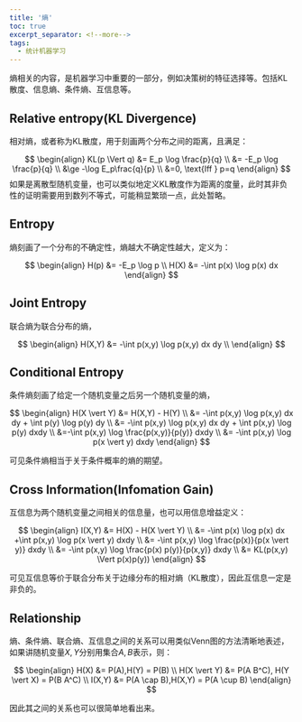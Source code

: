 ```yaml
---
title: '熵'
toc: true
excerpt_separator: <!--more-->
tags:
  - 统计机器学习
---
```




熵相关的内容，是机器学习中重要的一部分，例如决策树的特征选择等。包括KL散度、信息熵、条件熵、互信息等。



<!--more-->





## Relative entropy(KL Divergence)

相对熵，或者称为KL散度，用于刻画两个分布之间的距离，且满足：


$$
\begin{align}
KL(p \Vert q) &= E_p \log \frac{p}{q} \\
&= -E_p \log \frac{p}{q} \\
&\ge -\log E_p\frac{q}{p} \\
&=0, \text{Iff } p=q
\end{align}
$$
如果是离散型随机变量，也可以类似地定义KL散度作为距离的度量，此时其非负性的证明需要用到数列不等式，可能稍显繁琐一点，此处暂略。



## Entropy

熵刻画了一个分布的不确定性，熵越大不确定性越大，定义为：


$$
\begin{align}
H(p) &= -E_p \log p \\
H(X) &= -\int p(x) \log p(x) dx  
\end{align}
$$


## Joint Entropy

联合熵为联合分布的熵，


$$
\begin{align}
H(X,Y) &= -\int p(x,y) \log p(x,y) dx dy \\
\end{align}
$$


## Conditional Entropy

条件熵刻画了给定一个随机变量之后另一个随机变量的熵，


$$
\begin{align}
H(X \vert Y) &= H(X,Y) - H(Y) \\
&= -\int p(x,y) \log p(x,y) dx dy + \int p(y) \log p(y) dy \\ 
&= -\int p(x,y) \log p(x,y) dx dy + \int p(x,y) \log p(y) dxdy \\
&=-\int p(x,y) \log \frac{p(x,y)}{p(y)} dxdy \\
&= -\int p(x,y) \log p(x \vert y) dxdy 
\end{align}
$$


可见条件熵相当于关于条件概率的熵的期望。



## Cross Information(Infomation Gain)

互信息为两个随机变量之间相关的信息量，也可以用信息增益定义：


$$
\begin{align}
I(X,Y) &= H(X) - H(X \vert Y) \\
&= -\int p(x) \log p(x) dx +\int p(x,y) \log p(x \vert y) dxdy  \\
&= -\int p(x,y) \log \frac{p(x)}{p(x \vert y)} dxdy \\
&= -\int p(x,y) \log \frac{p(x) p(y)}{p(x,y)} dxdy \\
&= KL(p(x,y) \Vert p(x)p(y)) 
\end{align}
$$


可见互信息等价于联合分布关于边缘分布的相对熵（KL散度），因此互信息一定是非负的。



## Relationship

熵、条件熵、联合熵、互信息之间的关系可以用类似Venn图的方法清晰地表述，如果讲随机变量$X,Y$分别用集合$A,B$表示，则：


$$
\begin{align}
H(X) &= P(A),H(Y) = P(B) \\ 
H(X \vert Y) &= P(A B^C), H(Y \vert X) = P(B A^C) \\
I(X,Y) &= P(A \cap B),H(X,Y) = P(A \cup B)
\end{align}
$$


因此其之间的关系也可以很简单地看出来。

